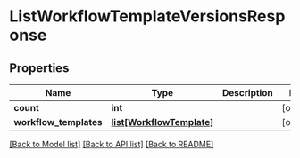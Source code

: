 # ListWorkflowTemplateVersionsResponse

## Properties
Name | Type | Description | Notes
------------ | ------------- | ------------- | -------------
**count** | **int** |  | [optional] 
**workflow_templates** | [**list[WorkflowTemplate]**](WorkflowTemplate.md) |  | [optional] 

[[Back to Model list]](../README.md#documentation-for-models) [[Back to API list]](../README.md#documentation-for-api-endpoints) [[Back to README]](../README.md)



